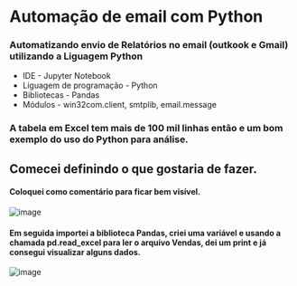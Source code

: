 # Automação de email com Python
### Automatizando envio de Relatórios no email (outkook e Gmail) utilizando a Liguagem Python 

* IDE - Jupyter Notebook
* Liguagem de programação - Python
* Bibliotecas - Pandas
* Módulos - win32com.client, smtplib, email.message

### A tabela em Excel tem mais de 100 mil linhas então e um bom exemplo do uso do Python para análise.
## Comecei definindo o que gostaria de fazer.
#### Coloquei como comentário para ficar bem visível.
![image](https://github.com/user-attachments/assets/95582c34-6ee6-420a-8009-bfcd148e2380)
#### Em seguida importei a biblioteca Pandas, criei uma variável e usando a chamada pd.read_excel para ler o arquivo Vendas, dei um print e já consegui visualizar alguns dados.
![image](https://github.com/user-attachments/assets/c41cc1f4-228e-43b0-9ca3-9d70bb9f8204)
